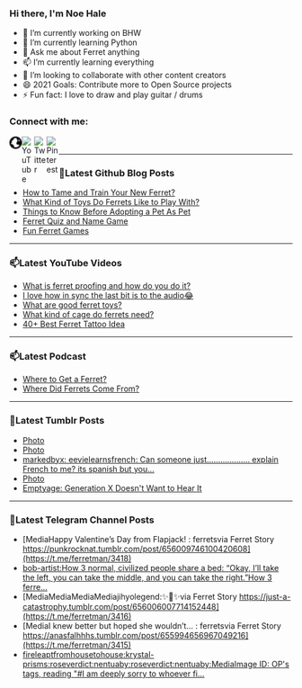 ### Hi there, I'm Noe Hale

- 🔭 I’m currently working on BHW
- 🌱 I’m currently learning Python
- 💬 Ask me about Ferret anything
- 📫 I’m currently learning everything
- 🔭 I’m looking to collaborate with other content creators
- 😄 2021 Goals: Contribute more to Open Source projects
- ⚡ Fun fact: I love to draw and play guitar / drums

### Connect with me:

[<img align="left" alt="ferretvoice.com" width="22px" src="https://raw.githubusercontent.com/iconic/open-iconic/master/svg/globe.svg" />](https://ferretvoice.com)
[<img align="left" alt="YouTube" width="22px" src="https://cdn.jsdelivr.net/npm/simple-icons@v3/icons/youtube.svg" />](https://www.youtube.com/channel/UCk665XTfaMLVwFVWUmgnDiw)
[<img align="left" alt="Twitter" width="22px" src="https://cdn.jsdelivr.net/npm/simple-icons@v3/icons/twitter.svg" />](https://twitter.com/voiceferret)
[<img align="left" alt="Pinterest" width="22px" src="https://cdn.jsdelivr.net/npm/simple-icons@v3/icons/pinterest.svg" />](https://www.pinterest.com/voiceferret/)

<br />

---
### 🔭Latest Github Blog Posts
<!-- GITHUB:START -->
- [How to Tame and Train Your New Ferret?](http://noehale.github.io/how-to-tame-and-train-your-new-ferret/)
- [What Kind of Toys Do Ferrets Like to Play With?](http://noehale.github.io/what-kind-of-toys-do-ferrets-like-to-play-with/)
- [Things to Know Before Adopting a Pet As Pet](http://noehale.github.io/things-to-know-before-adopting-a-pet-as-pet/)
- [Ferret Quiz and Name Game](http://noehale.github.io/ferret-quiz/)
- [Fun Ferret Games](http://noehale.github.io/fun-ferret-games/)
<!-- GITHUB:END -->
---
### 📫Latest YouTube Videos

<!-- YOUTUBE:START -->
- [What is ferret proofing and how do you do it?](https://www.youtube.com/watch?v=81Syh_DJBQQ)
- [I love how in sync the last bit is to the audio😂](https://www.youtube.com/watch?v=WHBeGHwSlGY)
- [What are good ferret toys?](https://www.youtube.com/watch?v=tPxRilBzc0s)
- [What kind of cage do ferrets need?](https://www.youtube.com/watch?v=xzz6hC3sR5A)
- [40+ Best Ferret Tattoo Idea](https://www.youtube.com/watch?v=KIKqduR6Xcs)
<!-- YOUTUBE:END -->

---
### 📫Latest Podcast

<!-- PODCAST:START -->
- [Where to Get a Ferret?](https://anchor.fm/ferretvoice/episodes/Where-to-Get-a-Ferret-erurfu)
- [Where Did Ferrets Come From?](https://anchor.fm/ferretvoice/episodes/Where-Did-Ferrets-Come-From-eruq8g)
<!-- PODCAST:END -->
---
### 📝Latest Tumblr Posts

<!-- TUMBLR:START -->
- [Photo](https://come-forth-into-the-light.tumblr.com/post/656360821898772480)
- [Photo](https://come-forth-into-the-light.tumblr.com/post/656338203124596736)
- [markedbyx:
eevielearnsfrench:
Can someone just………………. explain French to me?
its spanish but you...](https://come-forth-into-the-light.tumblr.com/post/656315539006849024)
- [Photo](https://come-forth-into-the-light.tumblr.com/post/656270217106849792)
- [Emptyage: Generation X Doesn't Want to Hear It](https://come-forth-into-the-light.tumblr.com/post/656247624146583552)
<!-- TUMBLR:END -->
---
### 📝Latest Telegram Channel Posts

<!-- TELEGRAM:START -->
- [MediaHappy Valentine’s Day from Flapjack! : ferretsvia Ferret Story https://punkrocknat.tumblr.com/post/656009746100420608](https://t.me/ferretman/3418)
- [bob-artist:How 3 normal, civilized people share a bed: “Okay, I’ll take the left, you can take the middle, and you can take the right.”How 3 ferre...](https://t.me/ferretman/3417)
- [MediaMediaMediaMediajihyolegend:✨🌟✨via Ferret Story https://just-a-catastrophy.tumblr.com/post/656006007714152448](https://t.me/ferretman/3416)
- [MediaI knew better but hoped she wouldn’t… : ferretsvia Ferret Story https://anasfalhhhs.tumblr.com/post/655994656967049216](https://t.me/ferretman/3415)
- [fireleaptfromhousetohouse:krystal-prisms:roseverdict:nentuaby:roseverdict:nentuaby:MediaImage ID: OP's tags, reading "#I am deeply sorry to whoever fi...](https://t.me/ferretman/3414)
<!-- TELEGRAM:END -->
